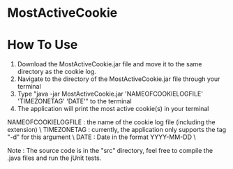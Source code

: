 # MostActiveCookie

# How To Use
1) Download the MostActiveCookie.jar file and move it to the same directory as the cookie log.
2) Navigate to the directory of the MostActiveCookie.jar file through your terminal
3) Type "java -jar MostActiveCookie.jar 'NAMEOFCOOKIELOGFILE' 'TIMEZONETAG' 'DATE'" to the terminal
4) The application will print the most active cookie(s) in your terminal

NAMEOFCOOKIELOGFILE : the name of the cookie log file (including the extension) \\
TIMEZONETAG : currently, the application only supports the tag "-d" for this argument \\
DATE : Date in the format YYYY-MM-DD \\

Note : The source code is in the "src" directory, feel free to compile the .java files and run the jUnit tests. 

